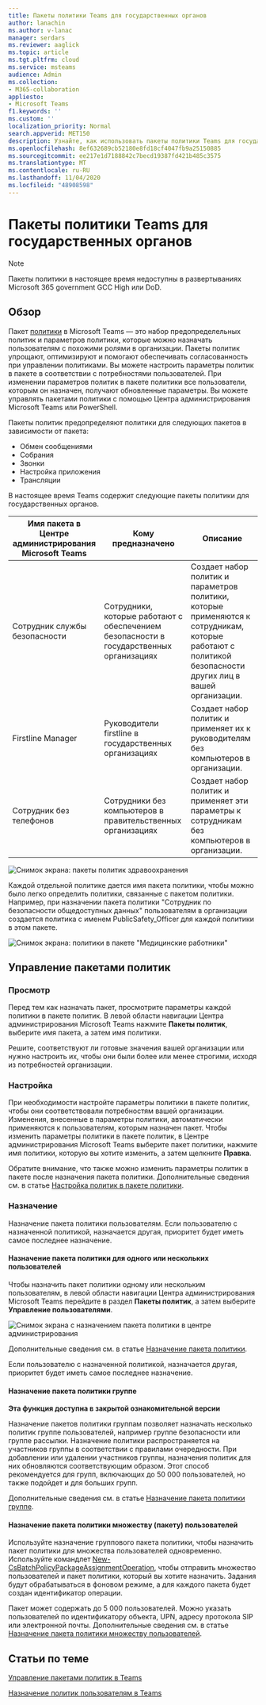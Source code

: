 ```yaml
---
title: Пакеты политики Teams для государственных органов
author: lanachin
ms.author: v-lanac
manager: serdars
ms.reviewer: aaglick
ms.topic: article
ms.tgt.pltfrm: cloud
ms.service: msteams
audience: Admin
ms.collection:
- M365-collaboration
appliesto:
- Microsoft Teams
f1.keywords: ''
ms.custom: ''
localization_priority: Normal
search.appverid: MET150
description: Узнайте, как использовать пакеты политики Teams для государственных организаций и управлять ими.
ms.openlocfilehash: 8ef632689cb52180e8fd18cf4047fb9a25150885
ms.sourcegitcommit: ee217e1d7188842c7becd19387fd421b485c3575
ms.translationtype: MT
ms.contentlocale: ru-RU
ms.lasthandoff: 11/04/2020
ms.locfileid: "48908598"
---
```

# <a name="teams-policy-packages-for-government"></a>Пакеты политики Teams для государственных органов

> [!NOTE]
> Пакеты политики в настоящее время недоступны в развертываниях Microsoft 365 government GCC High или DoD.

## <a name="overview"></a>Обзор

Пакет [политики](manage-policy-packages.md) в Microsoft Teams — это набор предопределельных политик и параметров политики, которые можно назначать пользователям с похожими ролями в организации. Пакеты политик упрощают, оптимизируют и помогают обеспечивать согласованность при управлении политиками. Вы можете настроить параметры политик в пакете в соответствии с потребностями пользователей. При изменении параметров политик в пакете политики все пользователи, которым он назначен, получают обновленные параметры. Вы можете управлять пакетами политики с помощью Центра администрирования Microsoft Teams или PowerShell.

Пакеты политик предопределяют политики для следующих пакетов в зависимости от пакета:

- Обмен сообщениями
- Собрания
- Звонки
- Настройка приложения
- Трансляции

В настоящее время Teams содержит следующие пакеты политики для государственных органов.

|Имя пакета в Центре администрирования Microsoft Teams|Кому предназначено|Описание |
|---------|---------|---------|
|Сотрудник службы безопасности  |Сотрудники, которые работают с обеспечением безопасности в государственных организациях  |Создает набор политик и параметров политики, которые применяются к сотрудникам, которые работают с политикой безопасности других лиц в вашей организации. |
|Firstline Manager  |Руководители firstline в государственных организациях |Создает набор политик и применяет их к руководителям без компьютеров в организации.|
|Сотрудник без телефонов  |Сотрудники без компьютеров в правительственных организациях |Создает набор политик и применяет эти параметры к сотрудникам без компьютеров в организации.|

![Снимок экрана: пакеты политик здравоохранения](media/policy-packages-gov.png)

Каждой отдельной политике дается имя пакета политики, чтобы можно было легко определить политики, связанные с пакетом политики. Например, при назначении пакета политики "Сотрудник по безопасности общедоступных данных" пользователям в организации создается политика с именем PublicSafety_Officer для каждой политики в этом пакете.

![Снимок экрана: политики в пакете "Медицинские работники"](media/policy-packages-public-safety-officer.png)

## <a name="manage-policy-packages"></a>Управление пакетами политик

### <a name="view"></a>Просмотр

Перед тем как назначать пакет, просмотрите параметры каждой политики в пакете политик. В левой области навигации Центра администрирования Microsoft Teams нажмите **Пакеты политик**, выберите имя пакета, а затем имя политики.

Решите, соответствуют ли готовые значения вашей организации или нужно настроить их, чтобы они были более или менее строгими, исходя из потребностей организации.

### <a name="customize"></a>Настройка

При необходимости настройте параметры политики в пакете политик, чтобы они соответствовали потребностям вашей организации. Изменения, внесенные в параметры политики, автоматически применяются к пользователям, которым назначен пакет. Чтобы изменить параметры политики в пакете политик, в Центре администрирования Microsoft Teams выберите пакет политики, нажмите имя политики, которую вы хотите изменить, а затем щелкните **Правка**.

Обратите внимание, что также можно изменить параметры политик в пакете после назначения пакета политики. Дополнительные сведения см. в статье [Настройка политик в пакете политики](manage-policy-packages.md#customize-policies-in-a-policy-package). 

### <a name="assign"></a>Назначение

Назначение пакета политики пользователям. Если пользователю с назначенной политикой, назначается другая, приоритет будет иметь самое последнее назначение.

#### <a name="assign-a-policy-package-to-one-or-several-users"></a>Назначение пакета политики для одного или нескольких пользователей

Чтобы назначить пакет политики одному или нескольким пользователям, в левой области навигации Центра администрирования Microsoft Teams перейдите в раздел **Пакеты политик**, а затем выберите **Управление пользователями**.  

![Снимок экрана с назначением пакета политики в центре администрирования](media/policy-packages-healthcare-assign.png)

Дополнительные сведения см. в статье [Назначение пакета политики](manage-policy-packages.md#assign-a-policy-package).

Если пользователю с назначенной политикой, назначается другая, приоритет будет иметь самое последнее назначение.

#### <a name="assign-a-policy-package-to-a-group"></a>Назначение пакета политики группе

**Эта функция доступна в закрытой ознакомительной версии**

Назначение пакетов политики группам позволяет назначать несколько политик группе пользователей, например группе безопасности или группе рассылки. Назначение политики распространяется на участников группы в соответствии с правилами очередности. При добавлении или удалении участников группы, назначения политик для них обновляются соответствующим образом. Этот способ рекомендуется для групп, включающих до 50 000 пользователей, но также подойдет и для больших групп.

Дополнительные сведения см. в статье [Назначение пакета политики группе](assign-policies.md#assign-a-policy-package-to-a-group).

#### <a name="assign-a-policy-package-to-a-large-set-batch-of-users"></a>Назначение пакета политики множеству (пакету) пользователей

Используйте назначение группового пакета политики, чтобы назначить пакет политики для множества пользователей одновременно. Используйте командлет [New-CsBatchPolicyPackageAssignmentOperation](https://docs.microsoft.com/powershell/module/teams/new-csbatchpolicypackageassignmentoperation), чтобы отправить множество пользователей и пакет политики, который вы хотите назначить. Задания будут обрабатываться в фоновом режиме, а для каждого пакета будет создан идентификатор операции.

Пакет может содержать до 5 000 пользователей. Можно указать пользователей по идентификатору объекта, UPN, адресу протокола SIP или электронной почты. Дополнительные сведения см. в статье [Назначение пакета политики множеству пользователей](assign-policies.md#assign-a-policy-package-to-a-batch-of-users).

## <a name="related-topics"></a>Статьи по теме

[Управление пакетами политик в Teams](manage-policy-packages.md)

[Назначение политик пользователям в Teams](assign-policies.md) 
